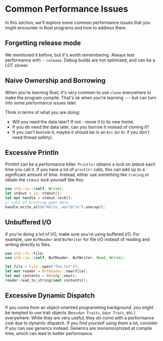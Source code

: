 # Common Performance Issues

In this section, we'll explore some common performance issues that you might encounter in Rust programs and how to address them.

## Forgetting release mode

We mentioned it before, but it's worth remembering. Always test performance with `--release`. Debug builds are not optimized, and can be a LOT slower.

## Naive Ownership and Borrowing

When you're learning Rust, it's very common to use `clone` everywhere to make the program compile. That's ok when you're learning --- but can turn into some performance issues later.

Think in terms of what you are doing:

- Will you need the data later? If not - move it to its new home.
- If you *do* need the data later, can you borrow it instead of cloning it?
- If you can't borrow it, maybe it should be in an `Arc` (or `Rc` if you don't need thread safety).

## Excessive Println

Println! can be a performance killer. `Println!` obtains a lock on stdout each time you call it. If you have a lot of `println!` calls, this can add up to a significant amount of time. Instead, either use something like `tracing` or obtain the `stdout` lock yourself like this:

```rust
use std::io::{self, Write};
let stdout = io::stdout();
let mut handle = stdout.lock();
// Lots of printing goes here
handle.write_all(b"Hello, world!\n").unwrap();
```

## Unbuffered I/O

If you're doing a lot of I/O, make sure you're using buffered I/O. For example, use `BufReader` and `BufWriter` for file I/O instead of reading and writing directly to files.

```rust
use std::fs::File;
use std::io::{self, BufReader, BufWriter, Read, Write};

let file = File::open("foo.txt")?;
let mut reader = BufReader::new(file);
let mut contents = String::new();
reader.read_to_string(&mut contents)?;
```

## Excessive Dynamic Dispatch

If you come from an object-oriented programming background, you might be tempted to use trait objects (`Box<dyn Trait>`, `&dyn Trait`, etc.) everywhere. While they are very useful, they do come with a performance cost due to dynamic dispatch. If you find yourself using them a lot, consider if you can use generics instead. Generics are monomorphized at compile time, which can lead to better performance.